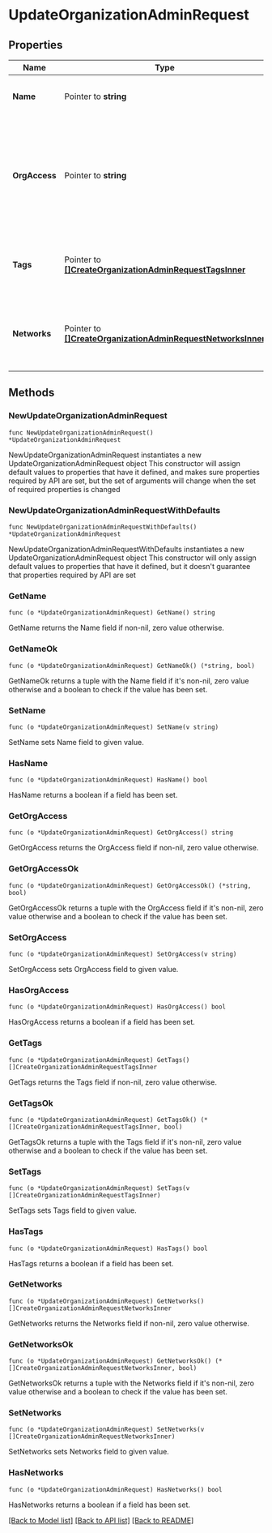 # UpdateOrganizationAdminRequest

## Properties

Name | Type | Description | Notes
------------ | ------------- | ------------- | -------------
**Name** | Pointer to **string** | The name of the dashboard administrator | [optional] 
**OrgAccess** | Pointer to **string** | The privilege of the dashboard administrator on the organization. Can be one of &#39;full&#39;, &#39;read-only&#39;, &#39;enterprise&#39; or &#39;none&#39; | [optional] 
**Tags** | Pointer to [**[]CreateOrganizationAdminRequestTagsInner**](CreateOrganizationAdminRequestTagsInner.md) | The list of tags that the dashboard administrator has privileges on | [optional] 
**Networks** | Pointer to [**[]CreateOrganizationAdminRequestNetworksInner**](CreateOrganizationAdminRequestNetworksInner.md) | The list of networks that the dashboard administrator has privileges on | [optional] 

## Methods

### NewUpdateOrganizationAdminRequest

`func NewUpdateOrganizationAdminRequest() *UpdateOrganizationAdminRequest`

NewUpdateOrganizationAdminRequest instantiates a new UpdateOrganizationAdminRequest object
This constructor will assign default values to properties that have it defined,
and makes sure properties required by API are set, but the set of arguments
will change when the set of required properties is changed

### NewUpdateOrganizationAdminRequestWithDefaults

`func NewUpdateOrganizationAdminRequestWithDefaults() *UpdateOrganizationAdminRequest`

NewUpdateOrganizationAdminRequestWithDefaults instantiates a new UpdateOrganizationAdminRequest object
This constructor will only assign default values to properties that have it defined,
but it doesn't guarantee that properties required by API are set

### GetName

`func (o *UpdateOrganizationAdminRequest) GetName() string`

GetName returns the Name field if non-nil, zero value otherwise.

### GetNameOk

`func (o *UpdateOrganizationAdminRequest) GetNameOk() (*string, bool)`

GetNameOk returns a tuple with the Name field if it's non-nil, zero value otherwise
and a boolean to check if the value has been set.

### SetName

`func (o *UpdateOrganizationAdminRequest) SetName(v string)`

SetName sets Name field to given value.

### HasName

`func (o *UpdateOrganizationAdminRequest) HasName() bool`

HasName returns a boolean if a field has been set.

### GetOrgAccess

`func (o *UpdateOrganizationAdminRequest) GetOrgAccess() string`

GetOrgAccess returns the OrgAccess field if non-nil, zero value otherwise.

### GetOrgAccessOk

`func (o *UpdateOrganizationAdminRequest) GetOrgAccessOk() (*string, bool)`

GetOrgAccessOk returns a tuple with the OrgAccess field if it's non-nil, zero value otherwise
and a boolean to check if the value has been set.

### SetOrgAccess

`func (o *UpdateOrganizationAdminRequest) SetOrgAccess(v string)`

SetOrgAccess sets OrgAccess field to given value.

### HasOrgAccess

`func (o *UpdateOrganizationAdminRequest) HasOrgAccess() bool`

HasOrgAccess returns a boolean if a field has been set.

### GetTags

`func (o *UpdateOrganizationAdminRequest) GetTags() []CreateOrganizationAdminRequestTagsInner`

GetTags returns the Tags field if non-nil, zero value otherwise.

### GetTagsOk

`func (o *UpdateOrganizationAdminRequest) GetTagsOk() (*[]CreateOrganizationAdminRequestTagsInner, bool)`

GetTagsOk returns a tuple with the Tags field if it's non-nil, zero value otherwise
and a boolean to check if the value has been set.

### SetTags

`func (o *UpdateOrganizationAdminRequest) SetTags(v []CreateOrganizationAdminRequestTagsInner)`

SetTags sets Tags field to given value.

### HasTags

`func (o *UpdateOrganizationAdminRequest) HasTags() bool`

HasTags returns a boolean if a field has been set.

### GetNetworks

`func (o *UpdateOrganizationAdminRequest) GetNetworks() []CreateOrganizationAdminRequestNetworksInner`

GetNetworks returns the Networks field if non-nil, zero value otherwise.

### GetNetworksOk

`func (o *UpdateOrganizationAdminRequest) GetNetworksOk() (*[]CreateOrganizationAdminRequestNetworksInner, bool)`

GetNetworksOk returns a tuple with the Networks field if it's non-nil, zero value otherwise
and a boolean to check if the value has been set.

### SetNetworks

`func (o *UpdateOrganizationAdminRequest) SetNetworks(v []CreateOrganizationAdminRequestNetworksInner)`

SetNetworks sets Networks field to given value.

### HasNetworks

`func (o *UpdateOrganizationAdminRequest) HasNetworks() bool`

HasNetworks returns a boolean if a field has been set.


[[Back to Model list]](../README.md#documentation-for-models) [[Back to API list]](../README.md#documentation-for-api-endpoints) [[Back to README]](../README.md)


